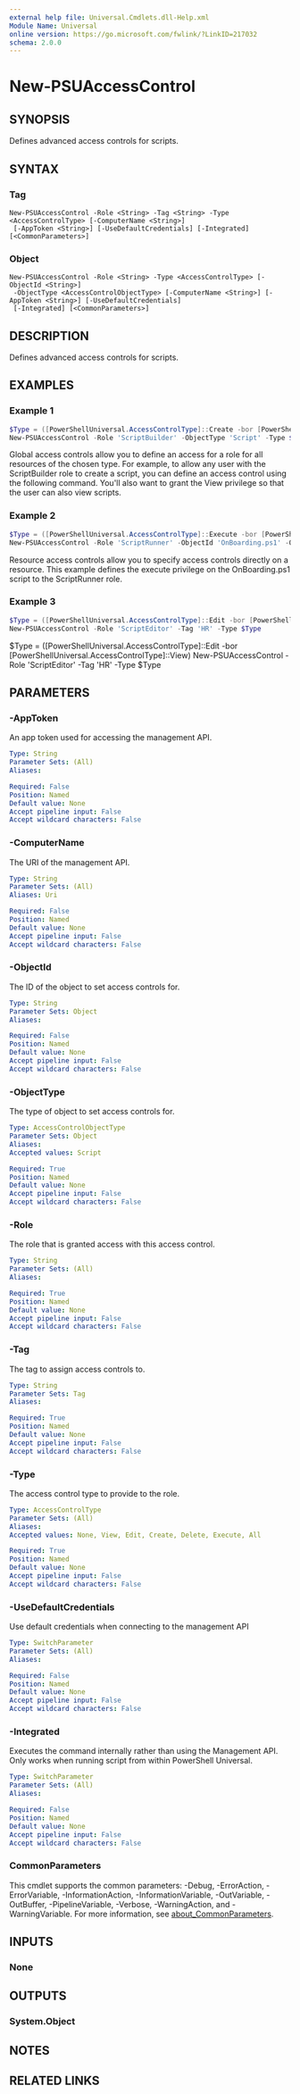 ```yaml
---
external help file: Universal.Cmdlets.dll-Help.xml
Module Name: Universal
online version: https://go.microsoft.com/fwlink/?LinkID=217032
schema: 2.0.0
---
```


# New-PSUAccessControl

## SYNOPSIS
Defines advanced access controls for scripts.

## SYNTAX

### Tag
```
New-PSUAccessControl -Role <String> -Tag <String> -Type <AccessControlType> [-ComputerName <String>]
 [-AppToken <String>] [-UseDefaultCredentials] [-Integrated] [<CommonParameters>]
```

### Object
```
New-PSUAccessControl -Role <String> -Type <AccessControlType> [-ObjectId <String>]
 -ObjectType <AccessControlObjectType> [-ComputerName <String>] [-AppToken <String>] [-UseDefaultCredentials]
 [-Integrated] [<CommonParameters>]
```

## DESCRIPTION
Defines advanced access controls for scripts.

## EXAMPLES

### Example 1
```powershell
$Type = ([PowerShellUniversal.AccessControlType]::Create -bor [PowerShellUniversal.AccessControlType]::View)
New-PSUAccessControl -Role 'ScriptBuilder' -ObjectType 'Script' -Type $Type
```

Global access controls allow you to define an access for a role for all resources of the chosen type. 
For example, to allow any user with the ScriptBuilder role to create a script, you can define an access control using the following command. You'll also want to grant the View privilege so that the user can also view scripts. 

### Example 2
```powershell
$Type = ([PowerShellUniversal.AccessControlType]::Execute -bor [PowerShellUniversal.AccessControlType]::View)
New-PSUAccessControl -Role 'ScriptRunner' -ObjectId 'OnBoarding.ps1' -ObjectType 'Script' -Type $Type
```

Resource access controls allow you to specify access controls directly on a resource. 
This example defines the execute privilege on the OnBoarding.ps1 script to the ScriptRunner role. 

### Example 3
```powershell
$Type = ([PowerShellUniversal.AccessControlType]::Edit -bor [PowerShellUniversal.AccessControlType]::View)
New-PSUAccessControl -Role 'ScriptEditor' -Tag 'HR' -Type $Type
```

$Type = ([PowerShellUniversal.AccessControlType]::Edit -bor [PowerShellUniversal.AccessControlType]::View)
New-PSUAccessControl -Role 'ScriptEditor' -Tag 'HR' -Type $Type

## PARAMETERS

### -AppToken
An app token used for accessing the management API.

```yaml
Type: String
Parameter Sets: (All)
Aliases:

Required: False
Position: Named
Default value: None
Accept pipeline input: False
Accept wildcard characters: False
```

### -ComputerName
The URI of the management API.

```yaml
Type: String
Parameter Sets: (All)
Aliases: Uri

Required: False
Position: Named
Default value: None
Accept pipeline input: False
Accept wildcard characters: False
```

### -ObjectId
The ID of the object to set access controls for.

```yaml
Type: String
Parameter Sets: Object
Aliases:

Required: False
Position: Named
Default value: None
Accept pipeline input: False
Accept wildcard characters: False
```

### -ObjectType
The type of object to set access controls for.

```yaml
Type: AccessControlObjectType
Parameter Sets: Object
Aliases:
Accepted values: Script

Required: True
Position: Named
Default value: None
Accept pipeline input: False
Accept wildcard characters: False
```

### -Role
The role that is granted access with this access control.

```yaml
Type: String
Parameter Sets: (All)
Aliases:

Required: True
Position: Named
Default value: None
Accept pipeline input: False
Accept wildcard characters: False
```

### -Tag
The tag to assign access controls to.

```yaml
Type: String
Parameter Sets: Tag
Aliases:

Required: True
Position: Named
Default value: None
Accept pipeline input: False
Accept wildcard characters: False
```

### -Type
The access control type to provide to the role.

```yaml
Type: AccessControlType
Parameter Sets: (All)
Aliases:
Accepted values: None, View, Edit, Create, Delete, Execute, All

Required: True
Position: Named
Default value: None
Accept pipeline input: False
Accept wildcard characters: False
```

### -UseDefaultCredentials
Use default credentials when connecting to the management API

```yaml
Type: SwitchParameter
Parameter Sets: (All)
Aliases:

Required: False
Position: Named
Default value: None
Accept pipeline input: False
Accept wildcard characters: False
```

### -Integrated
Executes the command internally rather than using the Management API. Only works when running script from within PowerShell Universal. 

```yaml
Type: SwitchParameter
Parameter Sets: (All)
Aliases:

Required: False
Position: Named
Default value: None
Accept pipeline input: False
Accept wildcard characters: False
```

### CommonParameters
This cmdlet supports the common parameters: -Debug, -ErrorAction, -ErrorVariable, -InformationAction, -InformationVariable, -OutVariable, -OutBuffer, -PipelineVariable, -Verbose, -WarningAction, and -WarningVariable. For more information, see [about_CommonParameters](http://go.microsoft.com/fwlink/?LinkID=113216).

## INPUTS

### None

## OUTPUTS

### System.Object
## NOTES

## RELATED LINKS
